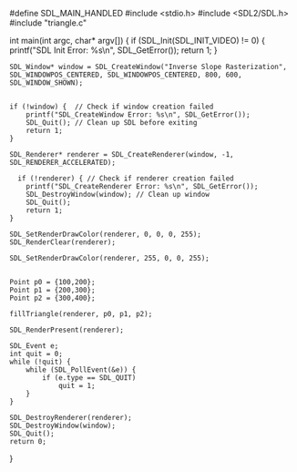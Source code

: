 #define SDL_MAIN_HANDLED
#include <stdio.h>
#include <SDL2/SDL.h>
#include "triangle.c"



int main(int argc, char* argv[]) {
    if (SDL_Init(SDL_INIT_VIDEO) != 0) {
        printf("SDL Init Error: %s\n", SDL_GetError());
        return 1;
    }

    SDL_Window* window = SDL_CreateWindow("Inverse Slope Rasterization", SDL_WINDOWPOS_CENTERED, SDL_WINDOWPOS_CENTERED, 800, 600, SDL_WINDOW_SHOWN);

                                         
    if (!window) {  // Check if window creation failed
        printf("SDL_CreateWindow Error: %s\n", SDL_GetError());
        SDL_Quit(); // Clean up SDL before exiting
        return 1;
    }

    SDL_Renderer* renderer = SDL_CreateRenderer(window, -1, SDL_RENDERER_ACCELERATED);

      if (!renderer) { // Check if renderer creation failed
        printf("SDL_CreateRenderer Error: %s\n", SDL_GetError());
        SDL_DestroyWindow(window); // Clean up window
        SDL_Quit();
        return 1;
    }

    SDL_SetRenderDrawColor(renderer, 0, 0, 0, 255);
    SDL_RenderClear(renderer);

    SDL_SetRenderDrawColor(renderer, 255, 0, 0, 255);


    Point p0 = {100,200};
    Point p1 = {200,300};
    Point p2 = {300,400};

    fillTriangle(renderer, p0, p1, p2);

    SDL_RenderPresent(renderer);

    SDL_Event e;
    int quit = 0;
    while (!quit) {
        while (SDL_PollEvent(&e)) {
            if (e.type == SDL_QUIT)
                quit = 1;
        }
    }

    SDL_DestroyRenderer(renderer);
    SDL_DestroyWindow(window);
    SDL_Quit();
    return 0;
}

